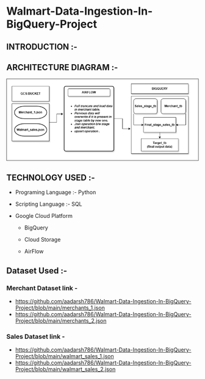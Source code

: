 # Walmart-Data-Ingestion-In-BigQuery-Project 

## INTRODUCTION :-











## ARCHITECTURE DIAGRAM :-

![Project Architecture](Walmart_p1.drawio.png)  



## TECHNOLOGY USED :-
*  Programing Language :- Python
  
*  Scripting Language  :- SQL
  
*  Google Cloud Platform
 
    - BigQuery
      
    - Cloud Storage
      
    - AirFlow



## Dataset Used  :-
### Merchant Dataset link -
- https://github.com/aadarsh786/Walmart-Data-Ingestion-In-BigQuery-Project/blob/main/merchants_1.json
- https://github.com/aadarsh786/Walmart-Data-Ingestion-In-BigQuery-Project/blob/main/merchants_2.json


### Sales Dataset link -
- https://github.com/aadarsh786/Walmart-Data-Ingestion-In-BigQuery-Project/blob/main/walmart_sales_1.json
- https://github.com/aadarsh786/Walmart-Data-Ingestion-In-BigQuery-Project/blob/main/walmart_sales_2.json

